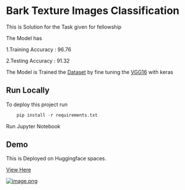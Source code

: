 # Bark Texture Images Classification

This is Solution for the Task given for fellowship

The Model has

1.Training Accuracy : 96.76

2.Testing Accuracy : 91.32

The Model is Trained the [Dataset](https://www.kaggle.com/datasets/saurabhshahane/barkvn50) by fine tuning the [VGG16](https://arxiv.org/abs/1409.1556v6) with keras

## Run Locally

To deploy this project run

```python
    pip install -r requirements.txt
```

Run Jupyter Notebook

## Demo

This is Deployed on Huggingface spaces.

[View Here](https://huggingface.co/spaces/eswardivi/Bark_Texture_Images_Classification)

[![image.png](https://i.postimg.cc/3xs0H4yn/image.png)](https://postimg.cc/CR4xGKsq)
